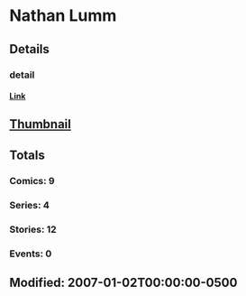 # Nathan  Lumm 
## Details
### detail
#### [Link](http://marvel.com/comics/creators/5773/nathan_lumm?utm_campaign=apiRef&utm_source=225578a89fc76f3d20fbffda5d17a88d)
## [Thumbnail](http://i.annihil.us/u/prod/marvel/i/mg/b/40/image_not_available.jpg)
## Totals
### Comics: 9
### Series: 4
### Stories: 12
### Events: 0
## Modified: 2007-01-02T00:00:00-0500